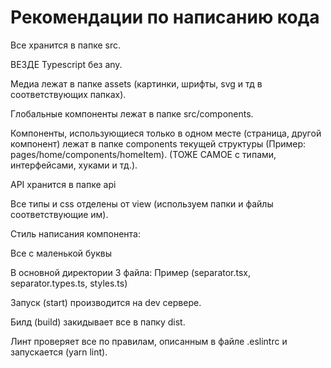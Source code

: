 # Рекомендации по написанию кода

Все хранится в папке src.

ВЕЗДЕ Typescript без any.

Медиа лежат в папке assets (картинки, шрифты, svg и тд в соответствующих папках).

Глобальные компоненты лежат в папке src/components.

Компоненты, использующиеся только в одном месте (страница, другой компонент) лежат в папке components текущей структуры (Пример: pages/home/components/homeItem). (ТОЖЕ САМОЕ с типами, интерфейсами, хуками и тд.).

API хранится в папке api

Все типы и css отделены от view (используем папки и файлы соответствующие им).

Стиль написания компонента:

Все с маленькой буквы

В основной директории 3 файла: Пример (separator.tsx, separator.types.ts, styles.ts)

Запуск (start) производится на dev сервере.

Билд (build) закидывает все в папку dist.

Линт проверяет все по правилам, описанным в файле .eslintrc и запускается (yarn lint).
